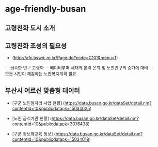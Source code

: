 # age-friendly-busan 


## 고령친화 도시 소개




## 고령친화 조성의 필요성
- (http://afc.bswdi.re.kr/Page.do?code=C101&menu=1)

-- 급속한 인구 고령화
-- 베이비부머 세대의 본격 은퇴 및 노인인구의 증가에 대비
-- 모든 시민이 체감하는 노인복지계획 필요 


## 부산시 어르신 맞춤형 데이터

- [구군 노인일자리 사업 현황]
(https://data.busan.go.kr/dataSet/detail.nm?contentId=10&publicdatapk=15034025)


- [노인 급식기관 현황]
(https://data.busan.go.kr/dataSet/detail.nm?contentId=10&publicdatapk=3076438)


- [구군 정보화교육 정보]
(https://data.busan.go.kr/dataSet/detail.nm?contentId=10&publicdatapk=15034019)
